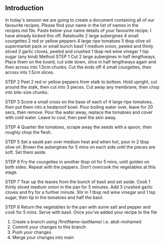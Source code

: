 ## Introduction 

In today's session we are going to create a document containing all of our favourite recipes. Please find your name in the list of names in the recipes.md file. Paste below your name details of your favourite recipe. I have already kicked this off. 
Ratatouille
2 large aubergines
4 small courgettes
2 red or yellow peppers
4 large ripe tomatoes
5 tbsp olive oil
supermarket pack or small bunch basil
1 medium onion, peeled and thinly sliced
3 garlic cloves, peeled and crushed
1 tbsp red wine vinegar
1 tsp sugar (any kind)
Method
STEP 1
Cut 2 large aubergines in half lengthways. Place them on the board, cut side down, slice in half lengthways again and then across into 1.5cm chunks. Cut the ends off 4 small courgettes, then across into 1.5cm slices.

STEP 2
Peel 2 red or yellow peppers from stalk to bottom. Hold upright, cut around the stalk, then cut into 3 pieces. Cut away any membrane, then chop into bite-size chunks.

STEP 3
Score a small cross on the base of each of 4 large ripe tomatoes, then put them into a heatproof bowl. Pour boiling water over, leave for 20 secs, then remove. Pour the water away, replace the tomatoes and cover with cold water. Leave to cool, then peel the skin away.

STEP 4
Quarter the tomatoes, scrape away the seeds with a spoon, then roughly chop the flesh.

STEP 5
Set a sauté pan over medium heat and when hot, pour in 2 tbsp olive oil. Brown the aubergines for 5 mins on each side until the pieces are soft. Set them aside.

STEP 6
Fry the courgettes in another tbsp oil for 5 mins, until golden on both sides. Repeat with the peppers. Don’t overcook the vegetables at this stage.

STEP 7
Tear up the leaves from the bunch of basil and set aside. Cook 1 thinly sliced medium onion in the pan for 5 minutes. Add 3 crushed garlic cloves and fry for a further minute. Stir in 1 tbsp red wine vinegar and 1 tsp sugar, then tip in the tomatoes and half the basil.

STEP 8
Return the vegetables to the pan with some salt and pepper and cook for 5 mins. Serve with basil.
Once you've added your recipe to the file 

1. Create a branch using /firstName-lastName/ i.e. abdi-mohamed
2. Commit your changes to this branch
3. Push your changes
4. Merge your changes into main
